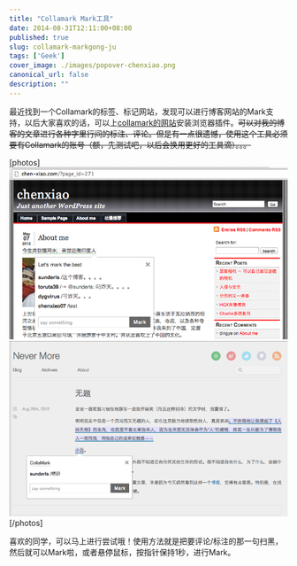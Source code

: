 ```yaml
---
title: "Collamark Mark工具"
date: 2014-08-31T12:11:00+08:00
published: true
slug: collamark-markgong-ju
tags: ['Geek']
cover_image: ./images/popover-chenxiao.png
canonical_url: false
description: ""
---
```




最近找到一个Collamark的标签、标记网站，发现可以进行博客网站的Mark支持，以后大家喜欢的话，可以上[collamark的网站](http://collamark.com)安装浏览器插件。<del>可以对我的博客的文章进行各种字里行间的标注、评论。但是有一点很遗憾，使用这个工具必须要有Collamark的账号（额，先测试吧，以后会换用更好的工具滴）。。。</del>

[photos]
![CollaMark效果图](./images/popover-chenxiao.png)
![CollaMark效果图](./images/collamark-ding-2.png)
[/photos]

喜欢的同学，可以马上进行尝试哦！使用方法就是把要评论/标注的那一句扫黑，然后就可以Mark啦，或者悬停鼠标，按指针保持1秒，进行Mark。

